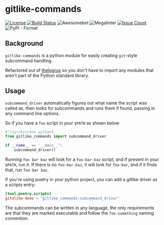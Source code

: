 # gitlike-commands

[![License](https://img.shields.io/badge/License-Apache%202.0-blue.svg)](https://opensource.org/license/apache-2-0/)
[![Build Status](https://img.shields.io/endpoint.svg?url=https%3A%2F%2Factions-badge.atrox.dev%2Funixorn%2Fgitlike-commands%2Fbadge%3Fref%3Dmain&style=plastic)](https://actions-badge.atrox.dev/unixorn/gitlike-commands/goto?ref=main)
![Awesomebot](https://github.com/unixorn/gitlike-commands/actions/workflows/awesomebot.yml/badge.svg)
![Megalinter](https://github.com/unixorn/gitlike-commands/actions/workflows/mega-linter.yml/badge.svg)
[![Issue Count](https://codeclimate.com/github/unixorn/gitlike-commands/badges/issue_count.svg)](https://codeclimate.com/github/unixorn/gitlike-commands)
![PyPI - Format](https://img.shields.io/pypi/format/gitlike-commands?style=plastic)
## Background

`gitlike-commands` is a python module for easily creating `git`-style subcommand handling.

Refactored out of [thelogrus](https://github.com/unixorn/thelogrus/) so you don't have to import any modules that aren't part of the Python standard library.

## Usage

`subcommand_driver` automatically figures out what name the script was called as, then looks for subcommands and runs them if found, passing in any command line options.

So if you have a `foo` script in your `$PATH` as shown below

```python
#!/usr/bin/env python3
from gitlike_commands import subcommand_driver

if __name__ == '__main__':
    subcommand_driver()
```

Running `foo bar baz` will look for a `foo-bar-baz` script, and if present in your `$PATH`, run it. If there is no `foo-bar-baz`, it will look for `foo-bar`, and if it finds that, run `foo-bar baz`.

If you're using poetry in your python project, you can add a gitlike driver as a scripts entry:

```toml
[tool.poetry.scripts]
gitalike-demo = "gitlike_commands:subcommand_driver"
```

The subcommands can be written in any language, the only requirements are that they are marked executable and follow the `foo-something` naming convention.
